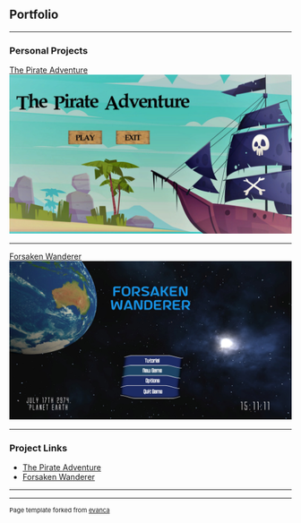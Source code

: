 ## Portfolio

---

### Personal Projects 

[The Pirate Adventure](https://uncommonsensegames.itch.io/pirate-adventure)
<img src="images/PiratesMainMenu.jpg?raw=true"/>

---
[Forsaken Wanderer](https://uncommonsensegames.itch.io/forsaken-wanderer)
<img src="images/FWMenu.jpg?raw=true"/>

---

### Project Links

- [The Pirate Adventure](https://uncommonsensegames.itch.io/pirate-adventure)
- [Forsaken Wanderer](https://uncommonsensegames.itch.io/forsaken-wanderer)

---




---
<p style="font-size:11px">Page template forked from <a href="https://github.com/evanca/quick-portfolio">evanca</a></p>
<!-- Remove above link if you don't want to attibute -->
